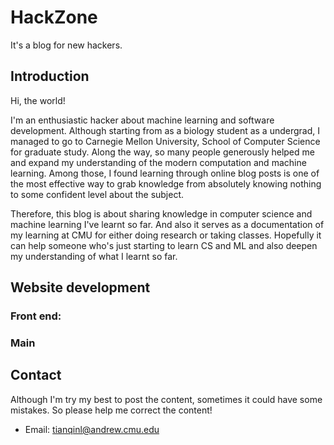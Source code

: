 # HackZone
It's a blog for new hackers.


## Introduction
Hi, the world! 

I'm an enthusiastic hacker about machine learning and software development. Although starting from as a biology student as a undergrad, I managed to go to Carnegie Mellon University, School of Computer Science for graduate study. Along the way, so many people generously helped me and expand my understanding of the modern computation and machine learning. Among those, I found learning through online blog posts is one of the most effective way to grab knowledge from absolutely knowing nothing to some confident level about the subject. 


Therefore, this blog is about sharing knowledge in computer science and machine learning I've learnt so far. And also it serves as a documentation of my learning at CMU for either doing research or taking classes. Hopefully it can help someone who's just starting to learn CS and ML and also deepen my understanding of what I learnt so far. 




## Website development
### Front end: 

### Main

### 





## Contact
Although I'm try my best to post the content, sometimes it could have some mistakes. So please help me correct the content!


- Email: tianqinl@andrew.cmu.edu
